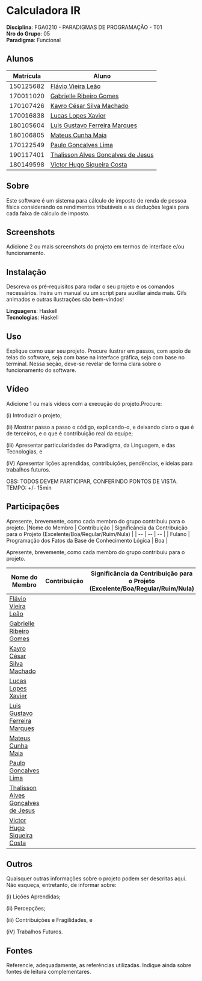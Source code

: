 

# Calculadora IR

**Disciplina**: FGA0210 - PARADIGMAS DE PROGRAMAÇÃO - T01 <br>
**Nro do Grupo**: 05<br>
**Paradigma**: Funcional<br>

## Alunos

| Matrícula | Aluno |
| --- | --- |
| 150125682 | [Flávio Vieira Leão](https://github.com/flaviovl) |
| 170011020 | [Gabrielle Ribeiro Gomes](https://github.com/Gabrielle-Ribeiro) |
| 170107426 | [Kayro César Silva Machado](https://github.com/kayrocesar) |
| 170016838 | [Lucas Lopes Xavier](https://github.com/lucaslop) |
| 180105604 | [Luis Gustavo Ferreira Marques](https://github.com/luisgfmarques) |
| 180106805 | [Mateus Cunha Maia](https://github.com/mateusmaiamaia) |
| 170122549 | [Paulo Goncalves Lima](https://github.com/PauloGoncalvesLima) |
| 190117401 | [Thalisson Alves Gonçalves de Jesus](https://github.com/Thalisson-Alves) |
| 180149598 | [Victor Hugo Siqueira Costa](https://github.com/8ifq3) |

## Sobre 

Este software é um sistema para cálculo de imposto de renda de 
pessoa física considerando os rendimentos tributáveis e as deduções legais para cada faixa de cálculo de imposto.

## Screenshots
Adicione 2 ou mais screenshots do projeto em termos de interface e/ou funcionamento.

## Instalação 

Descreva os pré-requisitos para rodar o seu projeto e os comandos necessários.
Insira um manual ou um script para auxiliar ainda mais.
Gifs animados e outras ilustrações são bem-vindos!

**Linguagens**: Haskell<br>
**Tecnologias**: Haskell<br>


## Uso 
Explique como usar seu projeto.
Procure ilustrar em passos, com apoio de telas do software, seja com base na interface gráfica, seja com base no terminal.
Nessa seção, deve-se revelar de forma clara sobre o funcionamento do software.

## Vídeo
Adicione 1 ou mais vídeos com a execução do projeto.Procure: 

(i) Introduzir o projeto;

(ii) Mostrar passo a passo o código, explicando-o, e deixando claro o que é de terceiros, e o que é contribuição real da equipe;

(iii) Apresentar particularidades do Paradigma, da Linguagem, e das Tecnologias, e

(iV) Apresentar lições aprendidas, contribuições, pendências, e ideias para trabalhos futuros.

OBS: TODOS DEVEM PARTICIPAR, CONFERINDO PONTOS DE VISTA.
TEMPO: +/- 15min

## Participações
Apresente, brevemente, como cada membro do grupo contribuiu para o projeto.
|Nome do Membro | Contribuição | Significância da Contribuição para o Projeto (Excelente/Boa/Regular/Ruim/Nula) |
| -- | -- | -- |
| Fulano  |  Programação dos Fatos da Base de Conhecimento Lógica | Boa |



Apresente, brevemente, como cada membro do grupo contribuiu para o projeto.

|Nome do Membro | Contribuição | Significância da Contribuição para o Projeto (Excelente/Boa/Regular/Ruim/Nula) |
| -- | -- | -- |
| [Flávio Vieira Leão](https://github.com/flaviovl) |||
|  [Gabrielle Ribeiro Gomes](https://github.com/Gabrielle-Ribeiro) |||
|  [Kayro César Silva Machado](https://github.com/kayrocesar) |||
|  [Lucas Lopes Xavier](https://github.com/lucaslop) |||
|  [Luis Gustavo Ferreira Marques](https://github.com/luisgfmarques) |||
|  [Mateus Cunha Maia](https://github.com/mateusmaiamaia) |||
| [Paulo Goncalves Lima](https://github.com/PauloGoncalvesLima) |||
| [Thalisson Alves Gonçalves de Jesus](https://github.com/Thalisson-Alves) |||
| [Victor Hugo Siqueira Costa](https://github.com/8ifq3) |||

## Outros 
Quaisquer outras informações sobre o projeto podem ser descritas aqui. Não esqueça, entretanto, de informar sobre:

(i) Lições Aprendidas;

(ii) Percepções;

(iii) Contribuições e Fragilidades, e

(iV) Trabalhos Futuros.

## Fontes

Referencie, adequadamente, as referências utilizadas.
Indique ainda sobre fontes de leitura complementares.
